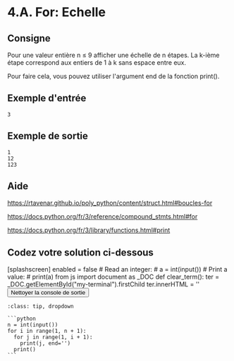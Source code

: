 # 4.A. For: Echelle

## Consigne

Pour une valeur entière n ≤ 9 afficher une échelle de n étapes. La k-ième étape correspond aux entiers de 1 à k sans espace entre eux.

Pour faire cela, vous pouvez utiliser l'argument end de la fonction print().


## Exemple d'entrée

```
3
```

## Exemple de sortie

```
1
12
123
```

## Aide

https://rtavenar.github.io/poly_python/content/struct.html#boucles-for

https://docs.python.org/fr/3/reference/compound_stmts.html#for

https://docs.python.org/fr/3/library/functions.html#print

## Codez votre solution ci-dessous

<py-config>
    [splashscreen]
        enabled = false
</py-config>
<py-repl>
    # Read an integer:
# a = int(input())
# Print a value:
# print(a)
</py-repl>
<py-terminal id="my-terminal"></py-terminal>
<py-script>
from js import document as _DOC
def clear_term():
    ter = _DOC.getElementById("my-terminal").firstChild
    ter.innerHTML = ''
</py-script>
<button py-click="clear_term()" id="clear-terminal" class="py-button">Nettoyer la console de sortie</button>


````{admonition} Cliquez ici pour voir la solution
:class: tip, dropdown

```python
n = int(input())
for i in range(1, n + 1):
  for j in range(1, i + 1):
    print(j, end='')
  print()
```
````
